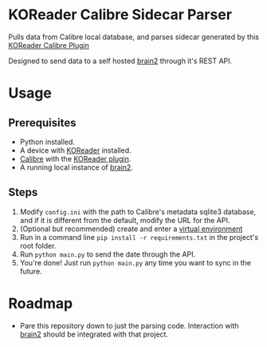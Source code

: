 # KOReader Calibre Sidecar Parser

Pulls data from Calibre local database, and parses sidecar generated by this [KOReader Calibre Plugin](https://git.sr.ht/~harmtemolder/koreader-calibre-plugin)

Designed to send data to a self hosted [brain2](https://github.com/AmmarNanjiani/brain2) through it's REST API.
# Usage

## Prerequisites
- Python installed.
- A device with [KOReader](https://github.com/koreader/koreader) installed. 
- [Calibre](https://github.com/kovidgoyal/calibre) with the [KOReader plugin](https://git.sr.ht/~harmtemolder/koreader-calibre-plugin).
- A running local instance of [brain2](https://github.com/AmmarNanjiani/brain2).

## Steps
1. Modify `config.ini` with the path to Calibre's metadata sqlite3 database, and if it is different from the default, modify the URL for the API. 
2. (Optional but recommended) create and enter a [virtual environment](https://docs.python.org/3/library/venv.html)
3. Run in a command line `pip install -r requirements.txt` in the project's root folder.
4. Run `python main.py` to send the date through the API.
5. You're done! Just run `python main.py` any time you want to sync in the future.

# Roadmap
- Pare this repository down to just the parsing code. Interaction with [brain2](https://github.com/AmmarNanjiani/brain2) should be integrated with that project.
